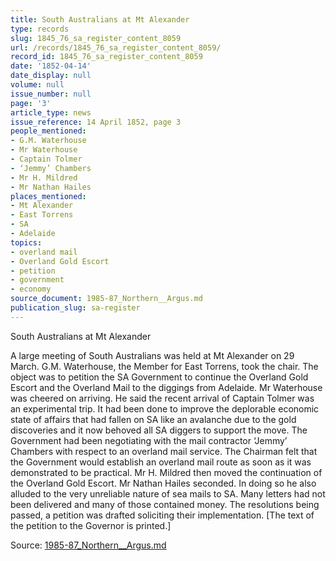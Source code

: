 ```yaml
---
title: South Australians at Mt Alexander
type: records
slug: 1845_76_sa_register_content_8059
url: /records/1845_76_sa_register_content_8059/
record_id: 1845_76_sa_register_content_8059
date: '1852-04-14'
date_display: null
volume: null
issue_number: null
page: '3'
article_type: news
issue_reference: 14 April 1852, page 3
people_mentioned:
- G.M. Waterhouse
- Mr Waterhouse
- Captain Tolmer
- ‘Jemmy’ Chambers
- Mr H. Mildred
- Mr Nathan Hailes
places_mentioned:
- Mt Alexander
- East Torrens
- SA
- Adelaide
topics:
- overland mail
- Overland Gold Escort
- petition
- government
- economy
source_document: 1985-87_Northern__Argus.md
publication_slug: sa-register
---
```


South Australians at Mt Alexander

A large meeting of South Australians was held at Mt Alexander on 29 March.  G.M. Waterhouse, the Member for East Torrens, took the chair.  The object was to petition the SA Government to continue the Overland Gold Escort and the Overland Mail to the diggings from Adelaide.  Mr Waterhouse was cheered on arriving.  He said the recent arrival of Captain Tolmer was an experimental trip.  It had been done to improve the deplorable economic state of affairs that had fallen on SA like an avalanche due to the gold discoveries and it now behoved all SA diggers to support the move.  The Government had been negotiating with the mail contractor ‘Jemmy’ Chambers with respect to an overland mail service.  The Chairman felt that the Government would establish an overland mail route as soon as it was demonstrated to be practical.  Mr H. Mildred then moved the continuation of the Overland Gold Escort.  Mr Nathan Hailes seconded.  In doing so he also alluded to the very unreliable nature of sea mails to SA.  Many letters had not been delivered and many of those contained money.  The resolutions being passed, a petition was drafted soliciting their implementation.  [The text of the petition to the Governor is printed.]

Source: [1985-87_Northern__Argus.md](/downloads/markdown/1985-87_Northern__Argus.md)
